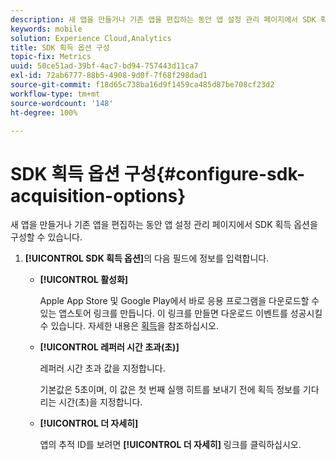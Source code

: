 ```yaml
---
description: 새 앱을 만들거나 기존 앱을 편집하는 동안 앱 설정 관리 페이지에서 SDK 획득 옵션을 구성할 수 있습니다.
keywords: mobile
solution: Experience Cloud,Analytics
title: SDK 획득 옵션 구성
topic-fix: Metrics
uuid: 50ce51ad-39bf-4ac7-bd94-757443d11ca7
exl-id: 72ab6777-88b5-4908-9d0f-7f68f298dad1
source-git-commit: f18d65c738ba16d9f1459ca485d87be708cf23d2
workflow-type: tm+mt
source-wordcount: '148'
ht-degree: 100%

---
```


# SDK 획득 옵션 구성{#configure-sdk-acquisition-options}

새 앱을 만들거나 기존 앱을 편집하는 동안 앱 설정 관리 페이지에서 SDK 획득 옵션을 구성할 수 있습니다.

1. **[!UICONTROL SDK 획득 옵션]**&#x200B;의 다음 필드에 정보를 입력합니다. 

   * **[!UICONTROL 활성화]**

      Apple App Store 및 Google Play에서 바로 응용 프로그램을 다운로드할 수 있는 앱스토어 링크를 만듭니다. 이 링크를 만들면 다운로드 이벤트를 성공시킬 수 있습니다. 자세한 내용은 [획득](/help/using/acquisition-main/acquisition-main.md)을 참조하십시오.

   * **[!UICONTROL 레퍼러 시간 초과(초)]**

      레퍼러 시간 초과 값을 지정합니다.

      기본값은 5초이며, 이 값은 첫 번째 실행 히트를 보내기 전에 획득 정보를 기다리는 시간(초)을 지정합니다.

   * **[!UICONTROL 더 자세히]**

      앱의 추적 ID를 보려면 **[!UICONTROL 더 자세히]** 링크를 클릭하십시오.
